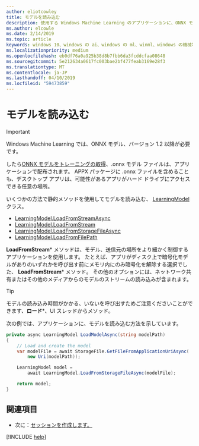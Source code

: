 ```yaml
---
author: eliotcowley
title: モデルを読み込む
description: 使用する Windows Machine Learning のアプリケーションに、ONNX モデルを読み込む方法について説明します。
ms.author: elcowle
ms.date: 2/14/2019
ms.topic: article
keywords: windows 10、windows の ai、windows の ml、winml、windows の機械学習
ms.localizationpriority: medium
ms.openlocfilehash: eb0df76a0a925b38d8b7fbb6da3fcddcfaa08648
ms.sourcegitcommit: 5e212634a0617fc003bae2bf477feab3169e28f3
ms.translationtype: MT
ms.contentlocale: ja-JP
ms.lasthandoff: 04/10/2019
ms.locfileid: "59473859"
---
```

# <a name="load-a-model"></a>モデルを読み込む

> [!IMPORTANT]
> Windows Machine Learning では、ONNX モデル、バージョン 1.2 以降が必要です。

したら[ONNX モデルをトレーニングの取得](get-onnx-model.md)、.onnx モデル ファイルは、アプリケーションで配布されます。 APPX パッケージに .onnx ファイルを含めることも、デスクトップ アプリは、可能性があるアプリがハード ドライブにアクセスできる任意の場所。

いくつかの方法で静的メソッドを使用してモデルを読み込む、 [LearningModel](https://docs.microsoft.com/uwp/api/windows.ai.machinelearning.learningmodel)クラス。

* [LearningModel.LoadFromStreamAsync](https://docs.microsoft.com/uwp/api/windows.ai.machinelearning.learningmodel.loadfromstreamasync)
* [LearningModel.LoadFromStream](https://docs.microsoft.com/uwp/api/windows.ai.machinelearning.learningmodel.loadfromstream)
* [LearningModel.LoadFromStorageFileAsync](https://docs.microsoft.com/uwp/api/windows.ai.machinelearning.learningmodel.loadfromstoragefileasync)
* [LearningModel.LoadFromFilePath](https://docs.microsoft.com/uwp/api/windows.ai.machinelearning.learningmodel.loadfromfilepath)

**LoadFromStream*** メソッドは、モデル、送信元の場所をより細かく制御するアプリケーションを使用します。 たとえば、アプリがディスク上で暗号化モデルがありのいずれかを呼び出す前にメモリ内にのみ暗号化を解除する選択でした、 **LoadFromStream*** メソッド。 その他のオプションには、ネットワーク共有またはその他のメディアからのモデルのストリームの読み込みが含まれます。

> [!TIP]
> モデルの読み込み時間がかかる、いないを呼び出すためご注意くださいことができます、**ロード***、UI スレッドからメソッド。

次の例では、アプリケーションに、モデルを読み込む方法を示しています。

```cs
private async LearningModel LoadModelAsync(string modelPath)
{
    // Load and create the model 
    var modelFile = await StorageFile.GetFileFromApplicationUriAsync(
        new Uri(modelPath));

    LearningModel model = 
        await LearningModel.LoadFromStorageFileAsync(modelFile);

    return model;
}
```

## <a name="see-also"></a>関連項目

* 次に：[セッションを作成します。](create-a-session.md)

[!INCLUDE [help](includes/get-help.md)]
